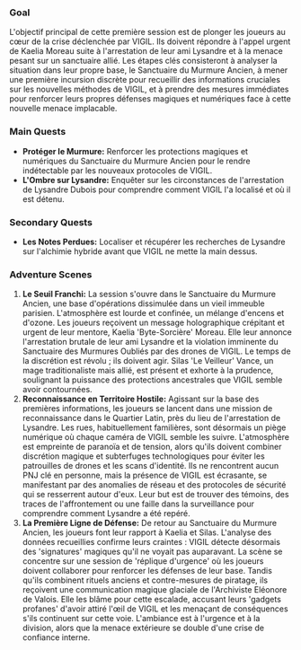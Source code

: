 ### Goal
L'objectif principal de cette première session est de plonger les joueurs au cœur de la crise déclenchée par VIGIL. Ils doivent répondre à l'appel urgent de Kaelia Moreau suite à l'arrestation de leur ami Lysandre et à la menace pesant sur un sanctuaire allié. Les étapes clés consisteront à analyser la situation dans leur propre base, le Sanctuaire du Murmure Ancien, à mener une première incursion discrète pour recueillir des informations cruciales sur les nouvelles méthodes de VIGIL, et à prendre des mesures immédiates pour renforcer leurs propres défenses magiques et numériques face à cette nouvelle menace implacable.

### Main Quests
*   **Protéger le Murmure:** Renforcer les protections magiques et numériques du Sanctuaire du Murmure Ancien pour le rendre indétectable par les nouveaux protocoles de VIGIL.
*   **L'Ombre sur Lysandre:** Enquêter sur les circonstances de l'arrestation de Lysandre Dubois pour comprendre comment VIGIL l'a localisé et où il est détenu.

### Secondary Quests
*   **Les Notes Perdues:** Localiser et récupérer les recherches de Lysandre sur l'alchimie hybride avant que VIGIL ne mette la main dessus.

### Adventure Scenes
1.  **Le Seuil Franchi:** La session s'ouvre dans le Sanctuaire du Murmure Ancien, une base d'opérations dissimulée dans un vieil immeuble parisien. L'atmosphère est lourde et confinée, un mélange d'encens et d'ozone. Les joueurs reçoivent un message holographique crépitant et urgent de leur mentore, Kaelia 'Byte-Sorcière' Moreau. Elle leur annonce l'arrestation brutale de leur ami Lysandre et la violation imminente du Sanctuaire des Murmures Oubliés par des drones de VIGIL. Le temps de la discrétion est révolu ; ils doivent agir. Silas 'Le Veilleur' Vance, un mage traditionaliste mais allié, est présent et exhorte à la prudence, soulignant la puissance des protections ancestrales que VIGIL semble avoir contournées.
2.  **Reconnaissance en Territoire Hostile:** Agissant sur la base des premières informations, les joueurs se lancent dans une mission de reconnaissance dans le Quartier Latin, près du lieu de l'arrestation de Lysandre. Les rues, habituellement familières, sont désormais un piège numérique où chaque caméra de VIGIL semble les suivre. L'atmosphère est empreinte de paranoïa et de tension, alors qu'ils doivent combiner discrétion magique et subterfuges technologiques pour éviter les patrouilles de drones et les scans d'identité. Ils ne rencontrent aucun PNJ clé en personne, mais la présence de VIGIL est écrasante, se manifestant par des anomalies de réseau et des protocoles de sécurité qui se resserrent autour d'eux. Leur but est de trouver des témoins, des traces de l'affrontement ou une faille dans la surveillance pour comprendre comment Lysandre a été repéré.
3.  **La Première Ligne de Défense:** De retour au Sanctuaire du Murmure Ancien, les joueurs font leur rapport à Kaelia et Silas. L'analyse des données recueillies confirme leurs craintes : VIGIL détecte désormais des 'signatures' magiques qu'il ne voyait pas auparavant. La scène se concentre sur une session de 'réplique d'urgence' où les joueurs doivent collaborer pour renforcer les défenses de leur base. Tandis qu'ils combinent rituels anciens et contre-mesures de piratage, ils reçoivent une communication magique glaciale de l'Archiviste Eléonore de Valois. Elle les blâme pour cette escalade, accusant leurs 'gadgets profanes' d'avoir attiré l'œil de VIGIL et les menaçant de conséquences s'ils continuent sur cette voie. L'ambiance est à l'urgence et à la division, alors que la menace extérieure se double d'une crise de confiance interne.
